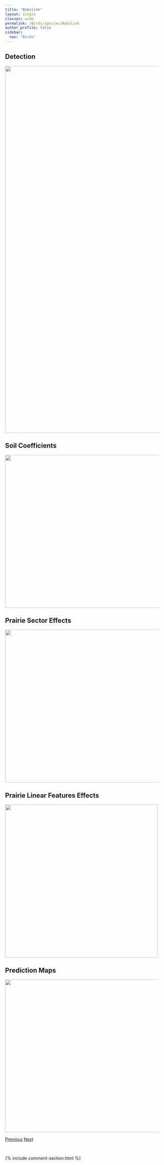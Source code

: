 ```yaml
---
title: "Bobolink"
layout: single
classes: wide
permalink: /Birds/species/Bobolink
author_profile: false
sidebar:
  nav: "Birds"
---
```


<h2>Detection</h2>

<a href="https://drive.google.com/uc?export=view&id=1wUHayLMVxd7CxK25fQrv3Ml2fB4GQiwt">
<img src="https://drive.google.com/uc?export=view&id=1wUHayLMVxd7CxK25fQrv3Ml2fB4GQiwt" height = "1200" width = "800">
</a>


<h2>Soil Coefficients</h2>

<a href="https://drive.google.com/uc?export=view&id=1E4VJTHL7Z8YZlyEkZuMTKUQBIfDg8yIa">
<img src="https://drive.google.com/uc?export=view&id=1E4VJTHL7Z8YZlyEkZuMTKUQBIfDg8yIa" height = "500" width = "1000">
</a>


<h2>Prairie Sector Effects</h2>

<a href="https://drive.google.com/uc?export=view&id=1RYlI_Rhvnhm-Fq7xkonEOZUFdPMBuif3">
<img src="https://drive.google.com/uc?export=view&id=1RYlI_Rhvnhm-Fq7xkonEOZUFdPMBuif3" height = "500" width = "1000">
</a>


<h2>Prairie Linear Features Effects</h2>

<a href="https://drive.google.com/uc?export=view&id=1wcBbNgPmtO11cQS9X0sKFWa9QrBLUkkq">
<img src="https://drive.google.com/uc?export=view&id=1wcBbNgPmtO11cQS9X0sKFWa9QrBLUkkq" height = "500" width = "500">
</a>


<h2>Prediction Maps</h2>

<a href="https://drive.google.com/uc?export=view&id=1CakBH0t6Jq2ybzyCh5MKa9sF1WG0BOwW">
<img src="https://drive.google.com/uc?export=view&id=1CakBH0t6Jq2ybzyCh5MKa9sF1WG0BOwW" height = "500" width = "1000">
</a>


<a href="/DevelopmentWebsite/Birds/species/BlackTern" class="pagination--pager" title="Chlidonias niger">Previous</a> <a href="/DevelopmentWebsite/Birds/species/BorealChickadee" class="pagination--pager" title="Poecile hudsonicus">Next</a>

<p>&nbsp;</p>

{% include comment-section.html %}
